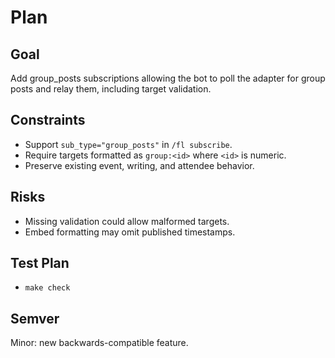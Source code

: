 # Plan

## Goal
Add group_posts subscriptions allowing the bot to poll the adapter for group posts and relay them, including target validation.

## Constraints
- Support `sub_type="group_posts"` in `/fl subscribe`.
- Require targets formatted as `group:<id>` where `<id>` is numeric.
- Preserve existing event, writing, and attendee behavior.

## Risks
- Missing validation could allow malformed targets.
- Embed formatting may omit published timestamps.

## Test Plan
- `make check`

## Semver
Minor: new backwards-compatible feature.
